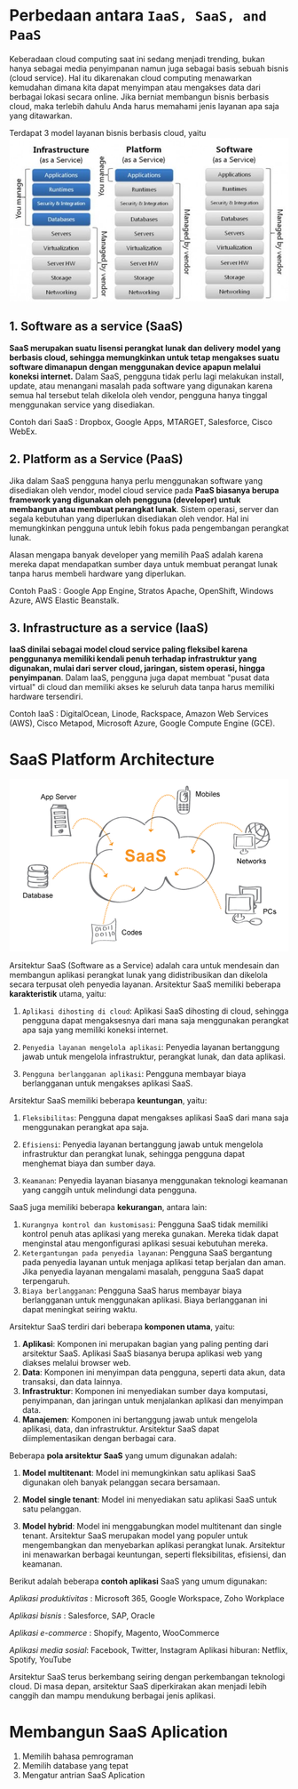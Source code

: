 # **Perbedaan antara ``IaaS, SaaS, and PaaS``**

Keberadaan cloud computing saat ini sedang menjadi trending, bukan hanya sebagai media penyimpanan namun juga sebagai basis sebuah bisnis (cloud service). Hal itu dikarenakan cloud computing menawarkan kemudahan dimana kita dapat menyimpan atau mengakses data dari berbagai lokasi secara online. Jika berniat membangun bisnis berbasis cloud, maka terlebih dahulu Anda harus memahami jenis layanan apa saja yang ditawarkan.

Terdapat 3 model layanan bisnis berbasis cloud, yaitu
![Alt text](Cloud-computing.jpg)

## **1. Software as a service (SaaS)**
**SaaS merupakan suatu lisensi perangkat lunak dan delivery model yang berbasis cloud, sehingga memungkinkan untuk tetap mengakses suatu software dimanapun dengan menggunakan device apapun melalui koneksi internet.** Dalam SaaS, pengguna tidak perlu lagi melakukan install, update, atau menangani masalah pada software yang digunakan karena semua hal tersebut telah dikelola oleh vendor, pengguna hanya tinggal menggunakan service yang disediakan.

Contoh dari SaaS : Dropbox, Google Apps, MTARGET, Salesforce, Cisco WebEx.

## **2. Platform as a Service (PaaS)**
Jika dalam SaaS pengguna hanya perlu menggunakan software yang disediakan oleh vendor, model cloud service pada **PaaS biasanya berupa framework yang digunakan oleh pengguna (developer) untuk membangun atau membuat perangkat lunak**. Sistem operasi, server dan segala kebutuhan yang diperlukan disediakan oleh vendor. Hal ini memungkinkan pengguna untuk lebih fokus pada pengembangan perangkat lunak.

Alasan mengapa banyak developer yang memilih PaaS adalah karena mereka dapat mendapatkan sumber daya untuk membuat perangat lunak tanpa harus membeli hardware yang diperlukan.

Contoh PaaS : Google App Engine, Stratos Apache, OpenShift, Windows Azure, AWS Elastic Beanstalk.

## **3. Infrastructure as a service (IaaS)**
**IaaS dinilai sebagai model cloud service paling fleksibel karena penggunanya memiliki kendali penuh terhadap infrastruktur yang digunakan, mulai dari server cloud, jaringan, sistem operasi, hingga penyimpanan**. Dalam IaaS, pengguna juga dapat membuat "pusat data virtual" di cloud dan memiliki akses ke seluruh data tanpa harus memiliki hardware tersendiri.

Contoh IaaS : DigitalOcean, Linode, Rackspace, Amazon Web Services (AWS), Cisco Metapod, Microsoft Azure, Google Compute Engine (GCE).

# **SaaS Platform Architecture**


![Alt text](SaaS.png)


Arsitektur SaaS (Software as a Service) adalah cara untuk mendesain dan membangun aplikasi perangkat lunak yang didistribusikan dan dikelola secara terpusat oleh penyedia layanan. Arsitektur SaaS memiliki beberapa **karakteristik** utama, yaitu:

1. `Aplikasi dihosting di cloud`: Aplikasi SaaS dihosting di cloud, sehingga pengguna dapat mengaksesnya dari mana saja menggunakan perangkat apa saja yang memiliki koneksi internet.

2. ``Penyedia layanan mengelola aplikasi``: Penyedia layanan bertanggung jawab untuk mengelola infrastruktur, perangkat lunak, dan data aplikasi.

3. ``Pengguna berlangganan aplikasi``: Pengguna membayar biaya berlangganan untuk mengakses aplikasi SaaS.

Arsitektur SaaS memiliki beberapa **keuntungan**, yaitu:

1. ``Fleksibilitas``: Pengguna dapat mengakses aplikasi SaaS dari mana saja menggunakan perangkat apa saja.

2. ``Efisiensi``: Penyedia layanan bertanggung jawab untuk mengelola infrastruktur dan perangkat lunak, sehingga pengguna dapat menghemat biaya dan sumber daya.

3. ``Keamanan``: Penyedia layanan biasanya menggunakan teknologi keamanan yang canggih untuk melindungi data pengguna.

SaaS juga memiliki beberapa **kekurangan**, antara lain:

1. `Kurangnya kontrol dan kustomisasi`: Pengguna SaaS tidak memiliki kontrol penuh atas aplikasi yang mereka gunakan. Mereka tidak dapat menginstal atau mengonfigurasi aplikasi sesuai kebutuhan mereka.
2. `Ketergantungan pada penyedia layanan`: Pengguna SaaS bergantung pada penyedia layanan untuk menjaga aplikasi tetap berjalan dan aman. Jika penyedia layanan mengalami masalah, pengguna SaaS dapat terpengaruh.
3. `Biaya berlangganan`: Pengguna SaaS harus membayar biaya berlangganan untuk menggunakan aplikasi. Biaya berlangganan ini dapat meningkat seiring waktu.

Arsitektur SaaS terdiri dari beberapa **komponen utama**, yaitu:

1. **Aplikasi**: Komponen ini merupakan bagian yang paling penting dari arsitektur SaaS. Aplikasi SaaS biasanya berupa aplikasi web yang diakses melalui browser web.
2. **Data**: Komponen ini menyimpan data pengguna, seperti data akun, data transaksi, dan data lainnya.
3. **Infrastruktur**: Komponen ini menyediakan sumber daya komputasi, penyimpanan, dan jaringan untuk menjalankan aplikasi dan menyimpan data.
4. **Manajemen**: Komponen ini bertanggung jawab untuk mengelola aplikasi, data, dan infrastruktur.
Arsitektur SaaS dapat diimplementasikan dengan berbagai cara. 

Beberapa **pola arsitektur SaaS** yang umum digunakan adalah:

1. **Model multitenant**: Model ini memungkinkan satu aplikasi SaaS digunakan oleh banyak pelanggan secara bersamaan.

2. **Model single tenant**: Model ini menyediakan satu aplikasi SaaS untuk satu pelanggan.
3. **Model hybrid**: Model ini menggabungkan model multitenant dan single tenant.
Arsitektur SaaS merupakan model yang populer untuk mengembangkan dan menyebarkan aplikasi perangkat lunak. Arsitektur ini menawarkan berbagai keuntungan, seperti fleksibilitas, efisiensi, dan keamanan.

Berikut adalah beberapa **contoh aplikasi** SaaS yang umum digunakan:

*Aplikasi produktivitas* : Microsoft 365, Google Workspace, Zoho Workplace

*Aplikasi bisnis* : Salesforce, SAP, Oracle

*Aplikasi e-commerce* : Shopify, Magento, WooCommerce

*Aplikasi media sosial*: Facebook, Twitter, Instagram
Aplikasi hiburan: Netflix, Spotify, YouTube

Arsitektur SaaS terus berkembang seiring dengan perkembangan teknologi cloud. Di masa depan, arsitektur SaaS diperkirakan akan menjadi lebih canggih dan mampu mendukung berbagai jenis aplikasi.


# **Membangun SaaS Aplication**
1. Memilih bahasa pemrograman
2. Memilih database yang tepat
3. Mengatur antrian SaaS Aplication